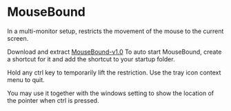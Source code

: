 # MouseBound

In a multi-monitor setup, restricts the movement of the mouse to the current screen.

Download and extract [MouseBound-v1.0](https://github.com/calin-darie/MouseBound/releases/tag/v1.0)
To auto start MouseBound, create a shortcut for it and add the shortcut to your startup folder.

Hold any ctrl key to temporarily lift the restriction.
Use the tray icon context menu to quit.

You may use it together with the windows setting to show the location of the pointer when ctrl is pressed.
